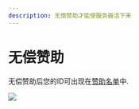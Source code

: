 ```yaml
---
description: 无偿赞助才能使服务器活下来
---
```




# 无偿赞助

无偿赞助后您的ID可出现在[赞助名单](https://zz.skycraft.cn/zz)中.

![](https://s3.ax1x.com/2021/01/17/ssu00g.jpg)

